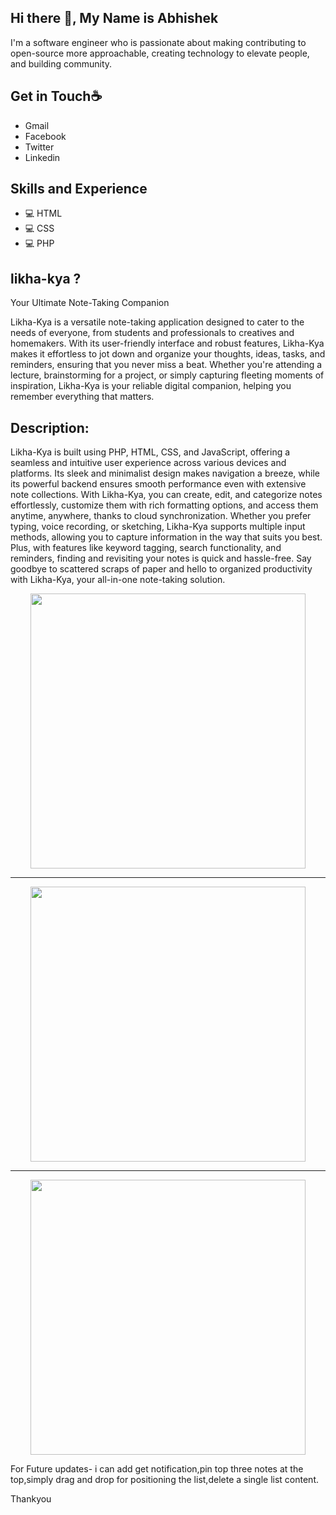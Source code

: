 ## **Hi there 👋, My Name is Abhishek**
I'm a software engineer who is passionate about making contributing to open-source more approachable, creating technology to elevate people, and building community.

## **Get in Touch☕** 
* Gmail
* Facebook
* Twitter
* Linkedin

## **Skills and Experience**
* 💻 HTML
* 💻 CSS
* 💻 PHP
  
## **likha-kya ?**
Your Ultimate Note-Taking Companion

Likha-Kya is a versatile note-taking application designed to cater to the needs of everyone, from students and professionals to creatives and homemakers. With its user-friendly interface and robust features, Likha-Kya makes it effortless to jot down and organize your thoughts, ideas, tasks, and reminders, ensuring that you never miss a beat. Whether you're attending a lecture, brainstorming for a project, or simply capturing fleeting moments of inspiration, Likha-Kya is your reliable digital companion, helping you remember everything that matters.

## **Description:**

Likha-Kya is built using PHP, HTML, CSS, and JavaScript, offering a seamless and intuitive user experience across various devices and platforms. Its sleek and minimalist design makes navigation a breeze, while its powerful backend ensures smooth performance even with extensive note collections. With Likha-Kya, you can create, edit, and categorize notes effortlessly, customize them with rich formatting options, and access them anytime, anywhere, thanks to cloud synchronization. Whether you prefer typing, voice recording, or sketching, Likha-Kya supports multiple input methods, allowing you to capture information in the way that suits you best. Plus, with features like keyword tagging, search functionality, and reminders, finding and revisiting your notes is quick and hassle-free. Say goodbye to scattered scraps of paper and hello to organized productivity with Likha-Kya, your all-in-one note-taking solution.

<div align="center">
<img src="https://github.com/0virusdetect/likha-kya/assets/47599266/5c0e8d3d-4209-4182-92ba-7b19e9f4ed1e" height="440">
<hr>
<img src="https://github.com/0virusdetect/likha-kya/assets/47599266/4c7bc720-1b9c-46f4-b295-4562493fdbfc" height="440">
<hr>
<img src="https://github.com/0virusdetect/likha-kya/assets/47599266/ae4529cb-9d67-4ff9-a5c8-c452b3aa6882"height="440">
</div>

For Future updates- i can add get notification,pin top three notes at the top,simply drag and drop for positioning the list,delete a single list content.

Thankyou
